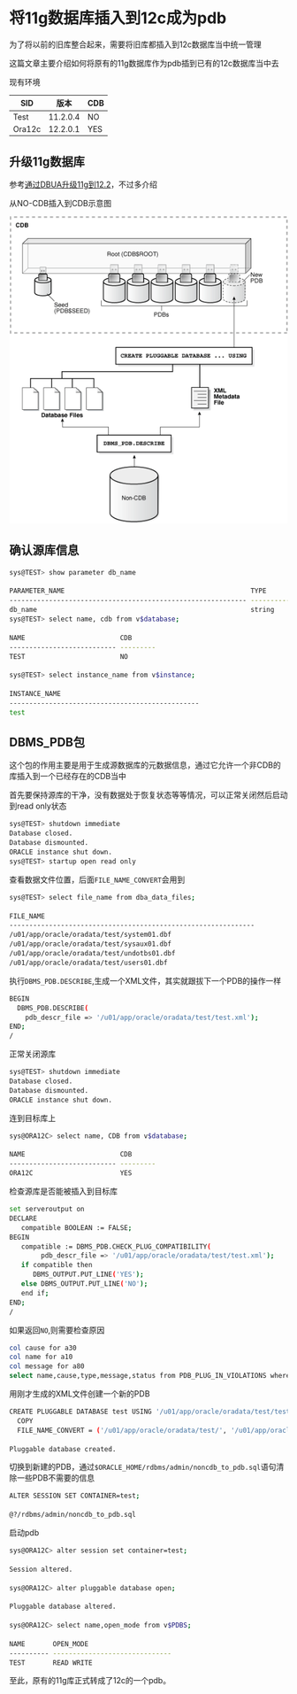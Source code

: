 # 将11g数据库插入到12c成为pdb

为了将以前的旧库整合起来，需要将旧库都插入到12c数据库当中统一管理

这篇文章主要介绍如何将原有的11g数据库作为pdb插到已有的12c数据库当中去

现有环境

|SID|版本|CDB|
| --------| ----------| -----|
|Test|11.2.0.4|NO|
|Ora12c|12.2.0.1|YES|

## 升级11g数据库

参考[通过DBUA升级11g到12.2](https://www.xbdba.com/2018/12/11/oracle-11g-dbua-upgrade-12cr2/ "通过DBUA升级11g到12.2")，不过多介绍

从NO-CDB插入到CDB示意图

![plug-in-a-non-cdb-to-cdb](assets/plug-in-a-non-cdb-to-cdb-20240227181535-vihelhu.png)

## 确认源库信息

```bash
sys@TEST> show parameter db_name

PARAMETER_NAME                                               TYPE                              VALUE
------------------------------------------------------------ --------------------------------- -----------------------------------------------
db_name                                                      string                            test
sys@TEST> select name, cdb from v$database;

NAME                        CDB
--------------------------- ---------
TEST                        NO

sys@TEST> select instance_name from v$instance;

INSTANCE_NAME
------------------------------------------------
test
```

## DBMS_PDB包

这个包的作用主要是用于生成源数据库的元数据信息，通过它允许一个非CDB的库插入到一个已经存在的CDB当中

首先要保持源库的干净，没有数据处于恢复状态等等情况，可以正常关闭然后启动到read only状态

```bash
sys@TEST> shutdown immediate
Database closed.
Database dismounted.
ORACLE instance shut down.
sys@TEST> startup open read only
```

查看数据文件位置，后面`FILE_NAME_CONVERT`​会用到

```bash
sys@TEST> select file_name from dba_data_files;

FILE_NAME
--------------------------------------------------------------
/u01/app/oracle/oradata/test/system01.dbf
/u01/app/oracle/oradata/test/sysaux01.dbf
/u01/app/oracle/oradata/test/undotbs01.dbf
/u01/app/oracle/oradata/test/users01.dbf
```

执行`DBMS_PDB.DESCRIBE`​,生成一个XML文件，其实就跟拔下一个PDB的操作一样

```bash
BEGIN
  DBMS_PDB.DESCRIBE(
    pdb_descr_file => '/u01/app/oracle/oradata/test/test.xml');
END;
/
```

正常关闭源库

```bash
sys@TEST> shutdown immediate
Database closed.
Database dismounted.
ORACLE instance shut down.
```

连到目标库上

```bash
sys@ORA12C> select name, CDB from v$database;

NAME                        CDB
--------------------------- ---------
ORA12C                      YES
```

检查源库是否能被插入到目标库

```bash
set serveroutput on
DECLARE
   compatible BOOLEAN := FALSE;
BEGIN   
   compatible := DBMS_PDB.CHECK_PLUG_COMPATIBILITY(
        pdb_descr_file => '/u01/app/oracle/oradata/test/test.xml');
   if compatible then
      DBMS_OUTPUT.PUT_LINE('YES');
   else DBMS_OUTPUT.PUT_LINE('NO');
   end if;
END;
/
```

如果返回`NO`​,则需要检查原因

```bash
col cause for a30
col name for a10
col message for a80
select name,cause,type,message,status from PDB_PLUG_IN_VIOLATIONS where name='TEST';
```

用刚才生成的XML文件创建一个新的PDB

```bash
CREATE PLUGGABLE DATABASE test USING '/u01/app/oracle/oradata/test/test.xml'
  COPY
  FILE_NAME_CONVERT = ('/u01/app/oracle/oradata/test/', '/u01/app/oracle/oradata/ora12c/test/');

Pluggable database created.
```

切换到新建的PDB，通过`$ORACLE_HOME/rdbms/admin/noncdb_to_pdb.sql`​语句清除一些PDB不需要的信息

```bash
ALTER SESSION SET CONTAINER=test;

@?/rdbms/admin/noncdb_to_pdb.sql
```

启动pdb

```bash
sys@ORA12C> alter session set container=test;

Session altered.

sys@ORA12C> alter pluggable database open;

Pluggable database altered.

sys@ORA12C> select name,open_mode from v$PDBS;

NAME       OPEN_MODE
---------- ------------------------------
TEST       READ WRITE
```

至此，原有的11g库正式转成了12c的一个pdb。
